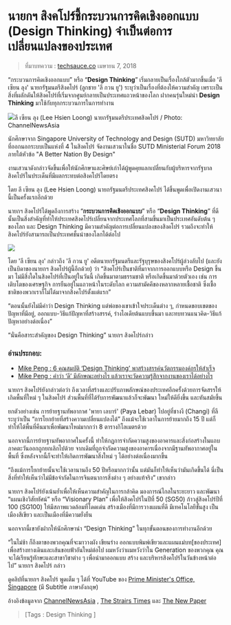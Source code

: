 
นายกฯ สิงคโปร์ชี้กระบวนการคิดเชิงออกแบบ (Design Thinking) จำเป็นต่อการเปลี่ยนแปลงของประเทศ
===

> ที่มาบทความ : [techsauce.co](https://techsauce.co/news/pm-lee-said-design-thinking-changed-singapore-to-first-world?fbclid=IwAR0x5mwfrVzcpmyk-4jLjYN0xYO3USKiZeR3683-vWDiJLl77S-X7AAlcmg)  เมษายน 7, 2018

“กระบวนการคิดเชิงออกแบบ” หรือ “**Design Thinking**” เริ่มกลายเป็นเรื่องใกล้ตัวมากขึ้นเมื่อ 'ลี เซียน ลุง' นายกรัฐมนตรีสิงคโปร์ (ลูกชาย 'ลี กวน ยู') ระบุว่าเป็นเรื่องที่ต้องให้ความสำคัญ เพราะเป็นสิ่งที่ผลักดันให้สิงคโปร์ที่เริ่มจากศูนย์กลายเป็นประเทศแถวหน้าของโลก ฝากคนรุ่นใหม่นำ  **Design Thinking**  มาใช้กับทุกกระบวนการในการทำงาน

![](https://storage.googleapis.com/techsauce-prod/uploads/2018/04/pm-singapore-lee-at-sutd-dialogue.jpg)ลี เซียน ลุง (Lee Hsien Loong) นายกรัฐมนตรีประเทศสิงคโปร์ / Photo: ChannelNewsAsia

นักศึกษาจาก Singapore University of Technology and Design (SUTD) มหาวิทยาลัยที่ออกนอกระบบเป็นแห่งที่ 4 ในสิงคโปร์ จัดงานเสวนาในชื่อ SUTD Ministerial Forum 2018 ภายใต้หัวข้อ "A Better Nation By Design"

งานเสวนาดังกล่าวจัดขึ้นเพื่อให้นักศึกษาและศิษย์เก่าได้ผู้พูดคุยแลกเปลี่ยนกับผู้บริหารจากรัฐบาลสิงคโปร์ในประเด็นที่มีผลกระทบต่อสิงคโปร์โดยตรง

โดย ลี เซียน ลุง (Lee Hsien Loong) นายกรัฐมนตรีประเทศสิงคโปร์ ได้ขึ้นพูดเพื่อเปิดงานเสวนานี้เป็นครั้งแรกอีกด้วย

นายกฯ สิงคโปร์ได้พูดถึงการสร้าง “**กระบวนการคิดเชิงออกแบบ**” หรือ “**Design Thinking**” ที่ดีนั้นเป็นสิ่งสำคัญที่ทำให้ประเทศสิงคโปร์เปลี่ยนจากประเทศโลกที่สามขึ้นมาเป็นประเทศอันดับต้น ๆ ของโลก และ Design Thinking มีความสำคัญต่อการเปลี่ยนแปลงของสิงคโปร์ รวมถึงจะทำให้สิงคโปร์ยังสามารถเป็นประเทศชั้นนำของโลกได้ต่อไป

![](https://storage.googleapis.com/techsauce-prod/uploads/2015/09/800px-Merlion_and_the_Singapore_Skyline.jpg)

โดย 'ลี เซียน ลุง' กล่าวถึง 'ลี กวน ยู' อดีตนายกรัฐมนตรีและรัฐบุรุษของสิงคโปร์ผู้ล่วงลับไป (และยังเป็นบิดาของนายกฯ สิงคโปร์ผู้นี้อีกด้วย) ว่า “สิงคโปร์เป็นชาติที่มาจากการออกแบบหรือ Design ขึ้นมา ไม่มีสิ่งใดในสิงคโปร์ที่เป็นอยู่ในวันนี้ เกิดขึ้นมาตามธรรมชาติ หรือเกิดขึ้นมาด้วยตัวเอง เช่น การเติบโตของเศรษฐกิจ การยืนอยู่ในแถวหน้าในระดับโลก ความสามัคคีของหลากหลายเชื้อชาติ ซึ่งเชื้อชาติของพวกเราก็ไม่ได้มาจากสิงคโปร์ตั้งแต่แรก”

“ตอนนั้นยังไม่มีคำว่า Design Thinking แต่พ่อของเขาเข้าใจประเด็นต่าง ๆ, กำหนดขอบเขตของปัญหาที่มีอยู่, ออกแบบ-วิธีแก้ปัญหาที่สร้างสรรค์, ร่างไอเดียต้นแบบขึ้นมา และทบทวนแนวคิด-วิธีแก้ปัญหาอย่างต่อเนื่อง”

“นั่นคือสาระสำคัญของ Design Thinking” นายกฯ สิงคโปร์กล่าว

### อ่านประกอบ:

-   [Mike Peng : 6 คุณสมบัติ ‘Design Thinking’ พาสร้างสรรค์นวัตกรรมองค์กรให้สำเร็จ](https://techsauce.co/corporate-innovation-2/mike-peng-6-qualities-of-design-thinking-for-corporate-innovation/)
-   [Mike Peng : คำว่า ‘ดี’ มีลักษณะอย่างไร แล้วเราจะวัดความรู้สึกจากงานของเราได้อย่างไร](https://techsauce.co/events/techsauce-summit-th/mike-peng-what-does-good-look-like-and-how-do-we-measure-the-softer-side-of-our-work/)

นายกฯ สิงคโปร์ยังกล่าวต่อว่า ถึงเวลาที่สร้างและปรับภาพลักษณ์ของประเทศอีกครั้งด้วยการจัดสรรให้เกิดพื้นที่ใหม่ ๆ ในสิงคโปร์ ส่วนพื้นที่ที่ได้รับการพัฒนาแล้วก็จะพัฒนา ใหม่ให้ดียิ่งขึ้น และทันสมัยขึ้น

ยกตัวอย่างเช่น การย้ายฐานทัพอากาศ 'พายา เลบาร์' (Paya Lebar) ไปอยู่ที่ชางงี (Changi) ที่ลีระบุว่าเป็น “การโยกย้ายที่สร้างความเปลี่ยนแปลงได้” ถึงแม้จะใช้เวลาในการย้ายมากถึง 15 ปี แต่ก็ทำให้ได้พื้นที่คืนมาเพื่อพัฒนาใหม่มากกว่า 8 ตารางกิโลเมตรด้วย

นอกจากนี้การย้ายฐานทัพอากาศในครั้งนี้ ทำให้กฎการจำกัดความสูงของอาคารและสิ่งก่อสร้างในแถบภาคตะวันออกถูกยกเลิกไปด้วย จากเดิมที่ถูกจำกัดความสูงของอาคารเนื่องจากมีฐานทัพอากาศอยู่ในพื้นที่ ซึ่งหลังจากนี้ก็จะทำให้เกิดการพัฒนาสิ่งใหม่ ๆ ได้อย่างต่อเนื่องมากขึ้น

“ถึงแม้การโยกย้ายนั้นจะใช้เวลานานถึง 50 ปีหรือมากกว่านั้น แต่มันก็ทำให้เห็นว่ามันเกิดขึ้นได้ นี่เป็นสิ่งที่ทำให้เห็นว่าไม่มีข้อจำกัดในการจินตนาการสิ่งต่าง ๆ อย่างแท้จริง” เขากล่าว

นายกฯ สิงคโปร์ยังเน้นย้ำเพื่อให้เห็นความสำคัญในการกล้าคิด มองการณ์ไกลในระยะยาว และพัฒนา “แผนเชิงวิสัยทัศน์” หรือ “Visionary Plan” เพื่อให้สิงคโปร์ในปีที่ 50 (SG50) ก้าวสู่สิงคโปร์ปีที่ 100 (SG100) ให้มีสภาพแวดล้อมที่โดดเด่น สร้างเมืองที่มีการวางแผนที่ดี มีเทคโนโลยีขั้นสูง เป็นเมืองสีเขียว และเป็นเมืองที่มีความยั่งยืน

นอกจากนี้เขายังฝากให้นักศึกษานำ “Design Thinking” ในทุกขั้นตอนของการทำงานอีกด้วย

“ในไม่ช้า ก็ถึงตาของพวกคุณที่จะมาวางผัง เขียนร่าง ออกแบบพิมพ์เขียวและแผนแม่บท[ของประเทศ] เพื่อสร้างทางเดินและเส้นขอบฟ้าอันใหม่ต่อไป ผมหวังว่าผมหวังว่าใน Generation ของพวกคุณ คุณจะได้เรียนรู้ทักษะและสาขาวิชาต่าง ๆ เพื่อนำมาออกแบบ สร้าง และบริหารสิงคโปร์ในวันข้างหน้าต่อไป” นายกฯ สิงคโปร์ กล่าว

ดูคลิปที่นายกฯ สิงคโปร์ พูดเต็ม ๆ ได้ที่ YouTube ของ  [Prime Minister's Office, Singapore](https://www.youtube.com/watch?v=p_vmthF_UI4&index=1&list=PLqvAkd0-laMczDSFxxlJ44EzE9hsSOpjD)  (มี Subtitle ภาษาอังกฤษ)

อ้างอิงข้อมูลจาก  [ChannelNewsAsia](https://www.channelnewsasia.com/news/singapore/good-design-thinking-critical-in-transforming-singapore-again-pm-10107590)  ,  [The Strairs Times](http://www.straitstimes.com/singapore/pm-lee-calls-for-reimagining-of-singapore)  และ  [The New Paper](http://www.tnp.sg/news/singapore/pm-lee-time-reimagine-and-rebuild-singapore)

> [Tags : Design Thinking ]
<!--stackedit_data:
eyJoaXN0b3J5IjpbLTE4ODA2MDY4ODRdfQ==
-->